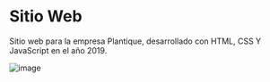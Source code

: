 # Sitio Web

Sitio web para la empresa Plantique, desarrollado con HTML, CSS Y JavaScript en el año 2019.


![image](https://github.com/user-attachments/assets/aad865ff-a2d9-45b3-8f8c-0b887686dcf5)
